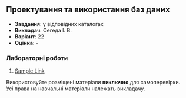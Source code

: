 ## Проектування та використання баз даних

<!-- [![Alt Sample Text](shields.io badge)](#) -->

- **Завдання**: у відповідних каталогах
- **Викладач**: Сегеда І. В.
- **Варіант**: 22 
- **Оцінка**: -

### Лабораторні роботи
  1. [Sample Link](#)

Використовуйте розміщені матеріали **виключно** для самоперевірки. <br>
Усі права на навчальні матеріали належать викладачу.